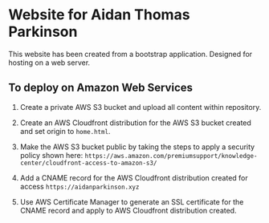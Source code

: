 # Website for Aidan Thomas Parkinson

This website has been created from a bootstrap application. Designed for hosting on a web server.

## To deploy on Amazon Web Services

1. Create a private AWS S3 bucket and upload all content within repository.

2. Create an AWS Cloudfront distribution for the AWS S3 bucket created and set origin to `home.html`.

3. Make the AWS S3 bucket public by taking the steps to apply a security policy shown here:
`https://aws.amazon.com/premiumsupport/knowledge-center/cloudfront-access-to-amazon-s3/`

4. Add a CNAME record for the AWS Cloudfront distribution created for access `https://aidanparkinson.xyz`

5. Use AWS Certificate Manager to generate an SSL certificate for the CNAME record and apply to AWS Cloudfront distribution created.
